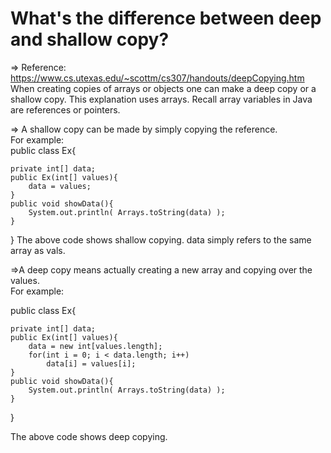 # What's the difference between deep and shallow copy?
=> Reference:  https://www.cs.utexas.edu/~scottm/cs307/handouts/deepCopying.htm
<br>
When creating copies of arrays or objects one can make a deep copy or a shallow copy. This explanation uses arrays.
Recall array variables in Java are references or pointers. <br>

=> A shallow copy can be made by simply copying the reference. <br>
 For example: <br>
public class Ex{

    private int[] data;
    public Ex(int[] values){
        data = values;
    }
    public void showData(){
        System.out.println( Arrays.toString(data) );
    }
}
The above code shows shallow copying. data simply refers to the same array as vals. <br>

=>A deep copy means actually creating a new array and copying over the values.<br>
For example: <br>

public class Ex{

    private int[] data;
    public Ex(int[] values){
        data = new int[values.length];
        for(int i = 0; i < data.length; i++)
            data[i] = values[i];
    }
    public void showData(){
        System.out.println( Arrays.toString(data) );
    }
}

The above code shows deep copying.






